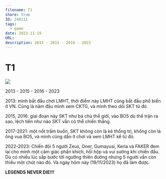 ```yaml
---
filename: T1
share: true
ID: 240111
tags:
  - game
date: 2023-11-19
URL: 
description: 2013 - 2015 - 2016 - 2023
---
```


# T1

![](https://i.imgur.com/5KcayiN.png)


2013 - 2015 - 2016 - 2023

2013: mình bắt đầu chơi LMHT, thời điểm này LMHT cũng bắt đầu phổ biến ở VN. Cũng là năm đầu mình xem CKTG, và mình theo dõi SKT từ đó.

2015, 2016: giai đoạn này SKT như bá chủ thế giới, vào BO5 dù thế trận ra sao, lệch tiền như nào SKT vẫn có thể chiến thắng.

2017-2021: một nốt trầm buồn, SKT không còn là kẻ thống trị, không còn là ông vua BO5, và mình cũng dần ít chơi và xem LMHT kể từ đó.

2022-2023: Chiến đội 5 người Zeus, Oner, Gumayusi, Keria và FAKER đem lại cho mình một cảm giác phấn khích, hồi hộp và vui sướng khi chiến đấu. Dù có nhiều lúc sắp bước tới ngưỡng thiên đường nhưng 5 người vẫn còn thiếu một chút nào đó. Và ngày hôm này (19/11/2023) họ đã làm được.

**LEGENDS NEVER DIE!!!**